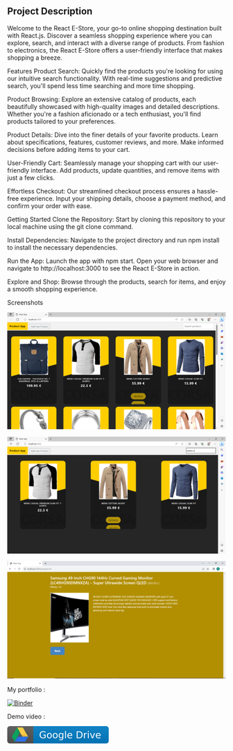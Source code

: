 ## Project Description
Welcome to the React E-Store, your go-to online shopping destination built with React.js. Discover a seamless shopping experience where you can explore, search, and interact with a diverse range of products. From fashion to electronics, the React E-Store offers a user-friendly interface that makes shopping a breeze.

Features
Product Search: Quickly find the products you're looking for using our intuitive search functionality. With real-time suggestions and predictive search, you'll spend less time searching and more time shopping.

Product Browsing: Explore an extensive catalog of products, each beautifully showcased with high-quality images and detailed descriptions. Whether you're a fashion aficionado or a tech enthusiast, you'll find products tailored to your preferences.

Product Details: Dive into the finer details of your favorite products. Learn about specifications, features, customer reviews, and more. Make informed decisions before adding items to your cart.

User-Friendly Cart: Seamlessly manage your shopping cart with our user-friendly interface. Add products, update quantities, and remove items with just a few clicks.

Effortless Checkout: Our streamlined checkout process ensures a hassle-free experience. Input your shipping details, choose a payment method, and confirm your order with ease.

Getting Started
Clone the Repository: Start by cloning this repository to your local machine using the git clone command.

Install Dependencies: Navigate to the project directory and run npm install to install the necessary dependencies.

Run the App: Launch the app with npm start. Open your web browser and navigate to http://localhost:3000 to see the React E-Store in action.

Explore and Shop: Browse through the products, search for items, and enjoy a smooth shopping experience.

Screenshots




![Alt text](react1.PNG)



![Alt text](<react 3.PNG>)



![Alt text](<react 2.PNG>)








My portfolio :



[![Binder](https://mybinder.org/badge_logo.svg)](https://mybinder.org/v2/gh/Ben-Mbarek-Mohamed/Mini_Projet_DA/master?filepath=/notebook.ipynb)

Demo video :



[![Google Drive](https://raw.githubusercontent.com/ChristianFJung/simple-github-buttons/master/googleDrive.svg)](https://drive.google.com/file/d/1LOfHuxuWUZUg3NJMxZUqA9_9gD6XDCjL/view)